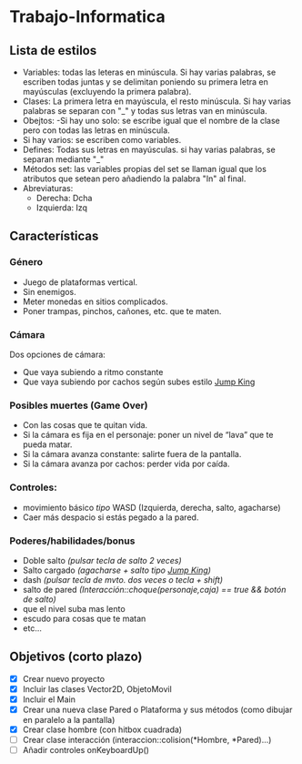 # Trabajo-Informatica

  ## Lista de estilos
  - Variables: todas las leteras en minúscula. Si hay varias palabras, se escriben todas juntas y se delimitan poniendo su primera letra en mayúsculas (excluyendo la primera palabra).
  - Clases: La primera letra en mayúscula, el resto minúscula. Si hay varias palabras se separan con "_" y todas sus letras van en minúscula.
  - Obejtos:
   -Si hay uno solo: se escribe igual que el nombre de la clase pero con todas las letras en minúscula.
   - Si hay varios: se escriben como variables.
  - Defines: Todas sus letras en mayúsculas. si hay varias palabras, se separan mediante "_"
  - Métodos set: las variables propias del set se llaman igual que los atributos que setean pero añadiendo la palabra "In" al final.
  - Abreviaturas:
    - Derecha: Dcha
    - Izquierda: Izq

  ## Características
   ### Género
   - Juego de plataformas vertical.
   - Sin enemigos.
   - Meter monedas en sitios complicados.
   - Poner trampas, pinchos, cañones, etc. que te maten.
   ### Cámara     
   Dos opciones de cámara:
   - Que vaya subiendo a ritmo constante 
   - Que vaya subiendo por cachos según subes estilo [Jump King](https://www.youtube.com/watch?v=ktVhJ41AExU)
   ### Posibles muertes (Game Over)
   - Con las cosas que te quitan vida.
   - Si la cámara es fija en el personaje: poner un nivel de “lava” que te pueda matar.     
   - Si la cámara avanza constante: salirte fuera de la pantalla.
   - Si la cámara avanza por cachos: perder vida por caída.
   ### Controles:
   - movimiento básico *tipo* WASD (Izquierda, derecha, salto, agacharse) 
   - Caer más despacio si estás pegado a la pared.
   ### Poderes/habilidades/bonus
   - Doble salto _(pulsar tecla de salto 2 veces)_
   - Salto cargado _(agacharse + salto tipo [Jump King](https://www.youtube.com/watch?v=ktVhJ41AExU))_
   - dash _(pulsar tecla de mvto. dos veces o tecla + shift)_
   - salto de pared _(Interacción::choque(personaje,caja) == true && botón de salto)_
   - que el nivel suba mas lento 
   - escudo para cosas que te matan
   - etc...
    
## Objetivos (corto plazo)
- [X] Crear nuevo proyecto
- [X] Incluir las clases Vector2D, ObjetoMovil
- [X] Incluir el Main
- [X] Crear una nueva clase Pared o Plataforma y sus métodos (como dibujar en paralelo a la pantalla)
- [X] Crear clase hombre (con hitbox cuadrada)
- [ ] Crear clase interacción (interaccion::colision(*Hombre, *Pared)...)
- [ ] Añadir controles onKeyboardUp() 
